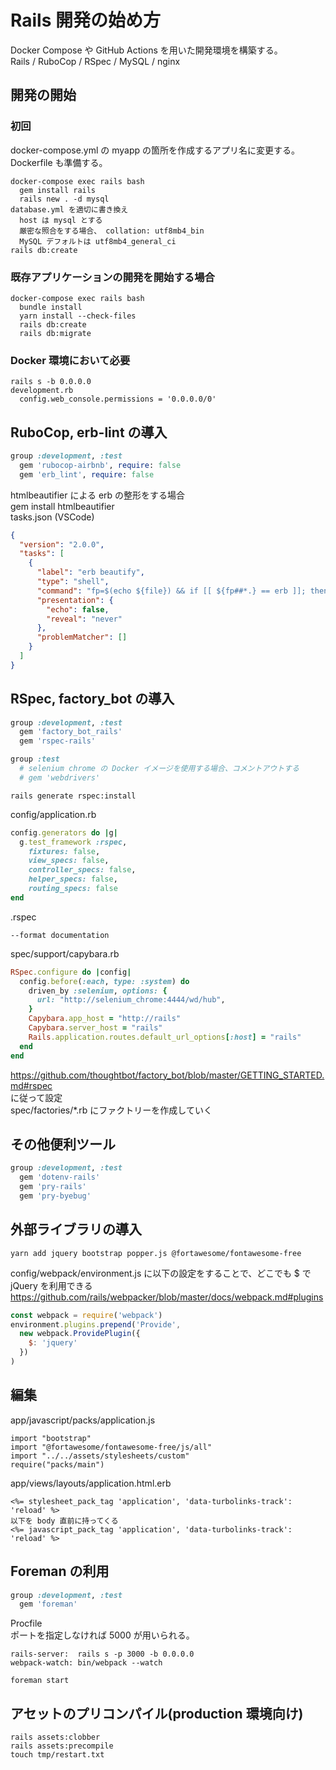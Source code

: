 # Rails 開発の始め方
Docker Compose や GitHub Actions を用いた開発環境を構築する。  
Rails / RuboCop / RSpec / MySQL / nginx

## 開発の開始
### 初回
docker-compose.yml の myapp の箇所を作成するアプリ名に変更する。  
Dockerfile も準備する。
```
docker-compose exec rails bash
  gem install rails
  rails new . -d mysql
database.yml を適切に書き換え
  host は mysql とする
  厳密な照合をする場合、 collation: utf8mb4_bin
  MySQL デフォルトは utf8mb4_general_ci
rails db:create
```

### 既存アプリケーションの開発を開始する場合
```
docker-compose exec rails bash
  bundle install
  yarn install --check-files
  rails db:create
  rails db:migrate
```

### Docker 環境において必要
```
rails s -b 0.0.0.0
development.rb
  config.web_console.permissions = '0.0.0.0/0'
```

## RuboCop, erb-lint の導入
```ruby
group :development, :test
  gem 'rubocop-airbnb', require: false
  gem 'erb_lint', require: false
```
htmlbeautifier による erb の整形をする場合  
gem install htmlbeautifier  
tasks.json (VSCode)
```json
{
  "version": "2.0.0",
  "tasks": [
    {
      "label": "erb beautify",
      "type": "shell",
      "command": "fp=$(echo ${file}) && if [[ ${fp##*.} == erb ]]; then htmlbeautifier ${file}; fi",
      "presentation": {
        "echo": false,
        "reveal": "never"
      },
      "problemMatcher": []
    }
  ]
}
```

## RSpec, factory_bot の導入
```ruby
group :development, :test
  gem 'factory_bot_rails'
  gem 'rspec-rails'

group :test
  # selenium chrome の Docker イメージを使用する場合、コメントアウトする
  # gem 'webdrivers'
```
```
rails generate rspec:install
```
config/application.rb
```ruby
config.generators do |g|
  g.test_framework :rspec,
    fixtures: false,
    view_specs: false,
    controller_specs: false,
    helper_specs: false,
    routing_specs: false
end
```
.rspec
```
--format documentation
```
spec/support/capybara.rb
```ruby
RSpec.configure do |config|
  config.before(:each, type: :system) do
    driven_by :selenium, options: {
      url: "http://selenium_chrome:4444/wd/hub",
    }
    Capybara.app_host = "http://rails"
    Capybara.server_host = "rails"
    Rails.application.routes.default_url_options[:host] = "rails"
  end
end
```
https://github.com/thoughtbot/factory_bot/blob/master/GETTING_STARTED.md#rspec  
に従って設定  
spec/factories/*.rb にファクトリーを作成していく

## その他便利ツール
```ruby
group :development, :test
  gem 'dotenv-rails'
  gem 'pry-rails'
  gem 'pry-byebug'
```

## 外部ライブラリの導入
```
yarn add jquery bootstrap popper.js @fortawesome/fontawesome-free
```
config/webpack/environment.js に以下の設定をすることで、どこでも $ で jQuery を利用できる  
https://github.com/rails/webpacker/blob/master/docs/webpack.md#plugins
```js
const webpack = require('webpack')
environment.plugins.prepend('Provide',
  new webpack.ProvidePlugin({
    $: 'jquery'
  })
)
```

## 編集
app/javascript/packs/application.js
```
import "bootstrap"
import "@fortawesome/fontawesome-free/js/all"
import "../../assets/stylesheets/custom"
require("packs/main")
```
app/views/layouts/application.html.erb
```
<%= stylesheet_pack_tag 'application', 'data-turbolinks-track': 'reload' %>
以下を body 直前に持ってくる
<%= javascript_pack_tag 'application', 'data-turbolinks-track': 'reload' %>
```

## Foreman の利用
```ruby
group :development, :test
  gem 'foreman'
```
Procfile  
ポートを指定しなければ 5000 が用いられる。
```
rails-server:  rails s -p 3000 -b 0.0.0.0
webpack-watch: bin/webpack --watch
```
```
foreman start
```

## アセットのプリコンパイル(production 環境向け)
```
rails assets:clobber
rails assets:precompile
touch tmp/restart.txt 
```

